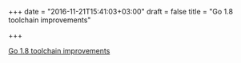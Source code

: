 +++
date = "2016-11-21T15:41:03+03:00"
draft = false
title = "Go 1.8 toolchain improvements"

+++

<p><a href="https://dave.cheney.net/2016/11/19/go-1-8-toolchain-improvements">Go 1.8 toolchain improvements</a></p>
